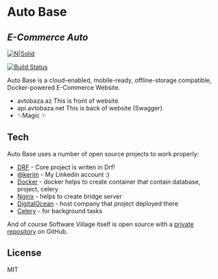 # Auto Base
## _E-Commerce Auto_

[![N|Solid](https://cldup.com/dTxpPi9lDf.thumb.png)](https://nodesource.com/products/nsolid)

[![Build Status](https://travis-ci.org/joemccann/dillinger.svg?branch=master)](https://travis-ci.org/joemccann/dillinger)

Auto Base is a cloud-enabled, mobile-ready, offline-storage compatible,
Docker-powered E-Commerce Website.

- avtobaza.az This is front of website
- api.avtobaza.net This is back of website (Swagger)
- ✨Magic ✨


## Tech

Auto Base uses a number of open source projects to work properly:

- [DRF] - Core project is writen in Drf!
- [@kerim] - My Linkedin account :)
- [Docker] - docker helps to create container that contain database, project, celery
- [Nginx] - helps to create bridge server
- [DigitalOcean] - host company that project deployed there
- [Celery] - for background tasks

And of course Software Village itself is open source with a [private repository][dill]
 on GitHub.



## License

MIT

[//]: # (These are reference links used in the body of this note and get stripped out when the markdown processor does its job. There is no need to format nicely because it shouldn't be seen. Thanks SO - http://stackoverflow.com/questions/4823468/store-comments-in-markdown-syntax)

   [dill]: <https://github.com/k4rimdev/software-village-back>
   [@kerim]: <https://www.linkedin.com/in/kerim-mirzequliyev/>
   [DRF]: <https://www.django-rest-framework.org/>
   [Nginx]: <https://www.nginx.com/>
   [Docker]: <https://www.docker.com/>
   [DigitalOcean]: <https://www.digitalocean.com/>
   [Celery]: <https://docs.celeryq.dev/>

   [PlDb]: <https://github.com/joemccann/dillinger/tree/master/plugins/dropbox/README.md>
   [PlGh]: <https://github.com/joemccann/dillinger/tree/master/plugins/github/README.md>
   [PlGd]: <https://github.com/joemccann/dillinger/tree/master/plugins/googledrive/README.md>
   [PlOd]: <https://github.com/joemccann/dillinger/tree/master/plugins/onedrive/README.md>
   [PlMe]: <https://github.com/joemccann/dillinger/tree/master/plugins/medium/README.md>
   [PlGa]: <https://github.com/RahulHP/dillinger/blob/master/plugins/googleanalytics/README.md>

